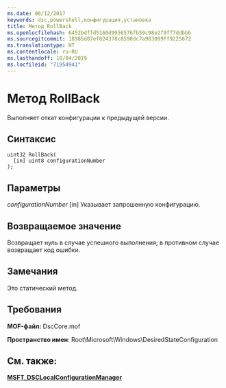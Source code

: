 ```yaml
---
ms.date: 06/12/2017
keywords: dsc,powershell,конфигурация,установка
title: Метод RollBack
ms.openlocfilehash: 6452bdffd5160d9956576fb59c98e2f9ff7ddbbb
ms.sourcegitcommit: 18985d07ef024378c8590dc7a983099ff9225672
ms.translationtype: HT
ms.contentlocale: ru-RU
ms.lasthandoff: 10/04/2019
ms.locfileid: "71954941"
---
```

# <a name="rollback-method"></a>Метод RollBack

Выполняет откат конфигурации к предыдущей версии.

## <a name="syntax"></a>Синтаксис

```mof
uint32 RollBack(
  [in] uint8 configurationNumber
);
```

## <a name="parameters"></a>Параметры

*configurationNumber* \[in\] Указывает запрошенную конфигурацию.

## <a name="return-value"></a>Возвращаемое значение

Возвращает нуль в случае успешного выполнения; в противном случае возвращает код ошибки.

## <a name="remarks"></a>Замечания

Это статический метод.

## <a name="requirements"></a>Требования

**MOF-файл:** DscCore.mof

**Пространство имен**: Root\Microsoft\Windows\DesiredStateConfiguration

## <a name="see-also"></a>См. также:

[**MSFT_DSCLocalConfigurationManager**](msft-dsclocalconfigurationmanager.md)
